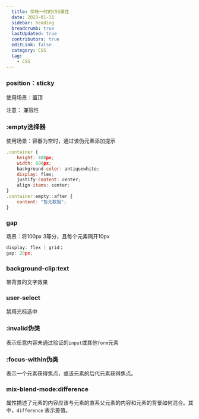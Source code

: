 ```yaml
---
  title: 惊艳一时的CSS属性
  date: 2023-01-31
  sidebar: heading
  breadcrumb: true
  lastUpdated: true
  contributors: true
  editLink: false
  category: CSS
  tag:
    - CSS
---
```




### position：sticky

使用场景：置顶

注意： 兼容性



### :empty选择器

使用场景：容器为空时，通过该伪元素添加提示

```js
.container {
    height: 400px;
    width: 600px;
    background-color: antiquewhite;
    display: flex;
    justify-content: center;
    align-items: center;
}
.container:empty::after {
    content: "暂无数据";
}
```



### gap

场景：将100px 3等分，且每个元素隔开10px

```js
display: flex | grid；
gap: 20px;
```



### background-clip:text

带背景的文字效果



### user-select

禁用光标选中



### :invalid伪类

表示任意内容未通过验证的`input`或其他`form`元素



### :focus-within伪类

表示一个元素获得焦点，或该元素的后代元素获得焦点。



### mix-blend-mode:difference

属性描述了元素的内容应该与元素的直系父元素的内容和元素的背景如何混合。其中，`difference` 表示差值。
